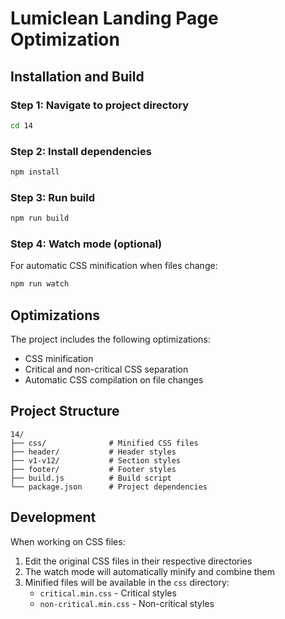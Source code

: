 # Lumiclean Landing Page Optimization

## Installation and Build

### Step 1: Navigate to project directory
```bash
cd 14
```

### Step 2: Install dependencies
```bash
npm install
```

### Step 3: Run build
```bash
npm run build
```

### Step 4: Watch mode (optional)
For automatic CSS minification when files change:
```bash
npm run watch
```

## Optimizations

The project includes the following optimizations:
- CSS minification
- Critical and non-critical CSS separation
- Automatic CSS compilation on file changes

## Project Structure

```
14/
├── css/              # Minified CSS files
├── header/           # Header styles
├── v1-v12/           # Section styles
├── footer/           # Footer styles
├── build.js          # Build script
└── package.json      # Project dependencies
```

## Development

When working on CSS files:
1. Edit the original CSS files in their respective directories
2. The watch mode will automatically minify and combine them
3. Minified files will be available in the `css` directory:
   - `critical.min.css` - Critical styles
   - `non-critical.min.css` - Non-critical styles 